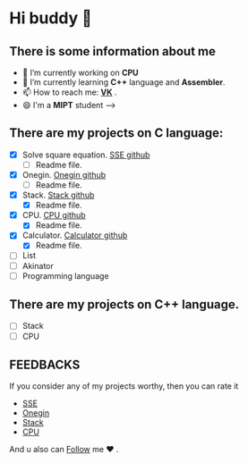 # Hi buddy 👋

## There is some __information__ about me
- 🔭 I’m currently working on __CPU__
- 🌱 I’m currently learning __C++__ language and __Assembler__.
- 📫 How to reach me: [__VK__](https://vk.com/danik.princessa) .
- 😄 I'm a __MIPT__ student -->
## There are my projects on __C__ language:
- [X] Solve square equation. [SSE github](https://github.com/Hollbrok/SolveSquare)
    - [ ] Readme file.
- [X] Onegin. [Onegin github](https://github.com/Hollbrok/Onegin)
    - [ ] Readme file. 
- [X] Stack. [Stack github](https://github.com/Hollbrok/STACK)
    - [X] Readme file.
- [X] CPU. [CPU github](https://github.com/Hollbrok/CPU_C_VERSION)
    - [X] Readme file.
- [X] Calculator. [Calculator github](https://github.com/Hollbrok/v.2-of-calculator)
    - [X] Readme file.
- [ ] List
- [ ] Akinator
- [ ] Programming language
## There are my projects on __C++__ language.
- [ ] Stack
- [ ] CPU

## __FEEDBACKS__
If you consider any of my projects worthy, then you can rate it
* <a class="github-button" href="https://github.com/Hollbrok/SolveSquare" data-show-count="true" aria-label="Star Hollbrok/SolveSquare on GitHub">SSE</a>
* <a class="github-button" href="https://github.com/Hollbrok/Onegin" data-show-count="true" aria-label="Star Hollbrok/Onegin on GitHub">Onegin</a>
* <a class="github-button" href="https://github.com/Hollbrok/Stack" data-show-count="true" aria-label="Star Hollbrok/Stack on GitHub">Stack</a>
* <a class="github-button" href="https://github.com/Hollbrok/CPU_C_VERSION" data-show-count="true" aria-label="Star Hollbrok/CPU_C_VERSION on GitHub">CPU</a>

And u also can <a class="github-button" href="https://github.com/Hollbrok" data-show-count="true" aria-label="Follow @Hollbrok on GitHub">Follow</a> me ❤️ .

